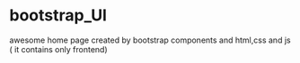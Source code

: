 # bootstrap_UI
awesome home page created by bootstrap components and html,css and js ( it contains only frontend)
